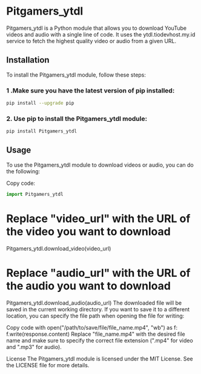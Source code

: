 # Pitgamers_ytdl
Pitgamers_ytdl is a Python module that allows you to download YouTube videos and audio with a single line of code. It uses the ytdl.tiodevhost.my.id service to fetch the highest quality video or audio from a given URL.

## Installation
To install the Pitgamers_ytdl module, follow these steps:

### 1 .Make sure you have the latest version of pip installed:
```bash
pip install --upgrade pip 
```
### 2. Use pip to install the Pitgamers_ytdl module: 
```bash
pip install Pitgamers_ytdl
```
## Usage
To use the Pitgamers_ytdl module to download videos or audio, you can do the following:

Copy code:
```python
import Pitgamers_ytdl
```

# Replace "video_url" with the URL of the video you want to download
Pitgamers_ytdl.download_video(video_url)

# Replace "audio_url" with the URL of the audio you want to download
Pitgamers_ytdl.download_audio(audio_url)
The downloaded file will be saved in the current working directory. If you want to save it to a different location, you can specify the file path when opening the file for writing:

Copy code
with open("/path/to/save/file/file_name.mp4", "wb") as f:
  f.write(response.content)
Replace "file_name.mp4" with the desired file name and make sure to specify the correct file extension (".mp4" for video and ".mp3" for audio).

License
The Pitgamers_ytdl module is licensed under the MIT License. See the LICENSE file for more details.
